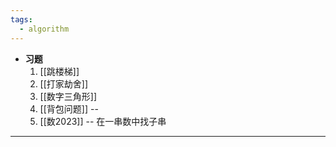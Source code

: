 ```yaml
---
tags:
  - algorithm
---
```

- **习题**
	1. [[跳楼梯]]
	2. [[打家劫舍]]
	3. [[数字三角形]]
	4. [[背包问题]] -- 
	5. [[数2023]] -- 在一串数中找子串
---
